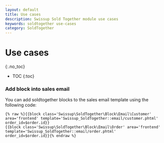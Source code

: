 ```yaml
---
layout: default
title: Use cases
description: Swissup Sold Together module use cases
keywords: soldtogether use-cases
category: SoldTogether
---
```


# Use cases
{:.no_toc}

* TOC
{:toc}

### Add block into sales email

You can add soldtogether blocks to the sales email template using the following code:

```
{% raw %}{{block class='Swissup\SoldTogether\Block\Email\Customer' area='frontend' template='Swissup_SoldTogether::email/customer.phtml' order_id=$order.id}}
{{block class='Swissup\SoldTogether\Block\Email\Order' area='frontend' template='Swissup_SoldTogether::email/order.phtml' order_id=$order.id}}{% endraw %}
```
